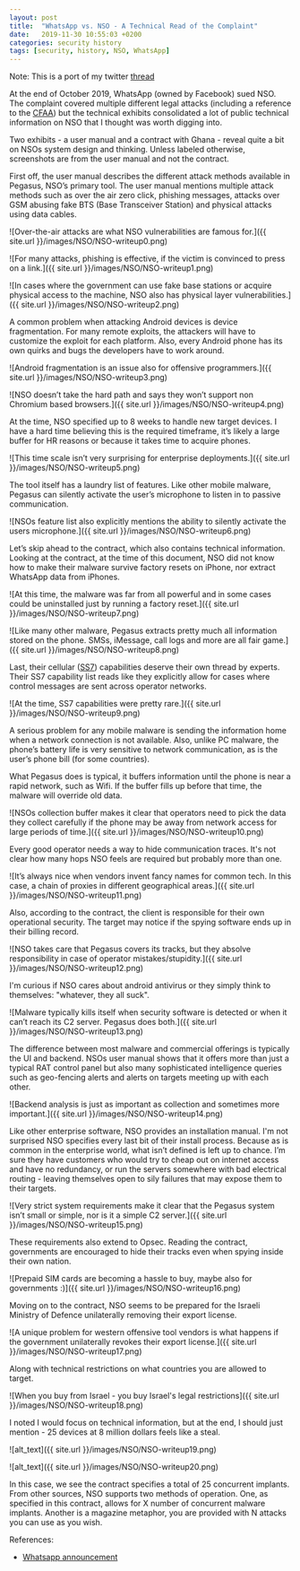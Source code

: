 ```yaml
---
layout: post
title:  "WhatsApp vs. NSO - A Technical Read of the Complaint"
date:   2019-11-30 10:55:03 +0200
categories: security history 
tags: [security, history, NSO, WhatsApp]
---
```


Note: This is a port of my twitter [thread](https://twitter.com/ace__pace/status/1189709559549616129?s=20)

At the end of October 2019, WhatsApp (owned by Facebook) sued NSO. The complaint covered multiple different legal attacks (including a reference to the [CFAA](https://en.wikipedia.org/wiki/Computer_Fraud_and_Abuse_Act)) but the technical exhibits consolidated a lot of public technical information on NSO that I thought was worth digging into.

Two exhibits - a user manual and a contract with Ghana - reveal quite a bit on NSOs system design and thinking. Unless labeled otherwise, screenshots are from the user manual and not the contract.

First off, the user manual describes the different attack methods available in Pegasus, NSO’s primary tool. The user manual mentions multiple attack methods such as over the air zero click, phishing messages, attacks over GSM abusing fake BTS (Base Transceiver Station) and physical attacks using data cables.


![Over-the-air attacks are what NSO vulnerabilities are famous for.]({{ site.url }}/images/NSO/NSO-writeup0.png)

![For many attacks, phishing is effective, if the victim is convinced to press on a link.]({{ site.url }}/images/NSO/NSO-writeup1.png)


![In cases where the government can use fake base stations or acquire physical access to the machine, NSO also has physical layer vulnerabilities.]({{ site.url }}/images/NSO/NSO-writeup2.png)



A common problem when attacking Android devices is device fragmentation. For many remote exploits, the attackers will have to customize the exploit for each platform. Also, every Android phone has its own quirks and bugs the developers have to work around. 


![Android fragmentation is an issue also for offensive programmers.]({{ site.url }}/images/NSO/NSO-writeup3.png)


![NSO doesn’t take the hard path and says they won’t support non Chromium based browsers.]({{ site.url }}/images/NSO/NSO-writeup4.png)


At the time, NSO specified up to 8 weeks to handle new target devices. I have a hard time believing this is the required timeframe, it’s likely a large buffer for HR reasons or because it takes time to acquire phones.




![This time scale isn’t very surprising for enterprise deployments.]({{ site.url }}/images/NSO/NSO-writeup5.png)


The tool itself has a laundry list of features. Like other mobile malware, Pegasus can silently activate the user’s microphone to listen in to passive communication.




![NSOs feature list also explicitly mentions the ability to silently activate the users microphone.]({{ site.url }}/images/NSO/NSO-writeup6.png)



Let’s skip ahead to the contract, which also contains technical information. Looking at the contract, at the time of this document, NSO did not know how to make their malware survive factory resets on iPhone, nor extract WhatsApp data from iPhones.


![At this time, the malware was far from all powerful and in some cases could be uninstalled just by running a factory reset.]({{ site.url }}/images/NSO/NSO-writeup7.png)


![Like many other malware, Pegasus extracts pretty much all information stored on the phone. SMSs, iMessage, call logs and more are all fair game.]({{ site.url }}/images/NSO/NSO-writeup8.png)


Last, their cellular ([SS7](https://en.wikipedia.org/wiki/Signalling_System_No._7)) capabilities deserve their own thread by experts. Their SS7 capability list reads like they explicitly allow for cases where control messages are sent across operator networks.


![At the time, SS7 capabilities were pretty rare.]({{ site.url }}/images/NSO/NSO-writeup9.png)


A serious problem for any mobile malware is sending the information home when a network connection is not available. Also, unlike PC malware, the phone’s battery life is very sensitive to network communication, as is the user’s phone bill (for some countries).

What Pegasus does is typical, it buffers information until the phone is near a rapid network, such as Wifi. If the buffer fills up before that time, the malware will override old data.



![NSOs collection buffer makes it clear that operators need to pick the data they collect carefully if the phone may be away from network access for large periods of time.]({{ site.url }}/images/NSO/NSO-writeup10.png)


Every good operator needs a way to hide communication traces. It's not clear how many hops NSO feels are required but probably more than one.


![It’s always nice when vendors invent fancy names for common tech. In this case, a chain of proxies in different geographical areas.]({{ site.url }}/images/NSO/NSO-writeup11.png)


Also, according to the contract, the client is responsible for their own operational security. The target may notice if the spying software ends up in their billing record.


![NSO takes care that Pegasus covers its tracks, but they absolve responsibility in case of operator mistakes/stupidity.]({{ site.url }}/images/NSO/NSO-writeup12.png)



I'm curious if NSO cares about android antivirus or they simply think to themselves: "whatever, they all suck".


![Malware typically kills itself when security software is detected or when it can’t reach its C2 server. Pegasus does both.]({{ site.url }}/images/NSO/NSO-writeup13.png)


The difference between most malware and commercial offerings is typically the UI and backend. NSOs user manual shows that it offers more than just a typical RAT control panel but also many sophisticated intelligence queries such as geo-fencing alerts and alerts on targets meeting up with each other.


![Backend analysis is just as important as collection and sometimes more important.]({{ site.url }}/images/NSO/NSO-writeup14.png)


Like other enterprise software, NSO provides an installation manual. I'm not surprised NSO specifies every last bit of their install process. Because as is common in the enterprise world, what isn’t defined is left up to chance. I’m sure they have customers who would try to cheap out on internet access and have no redundancy, or run the servers somewhere with bad electrical routing - leaving themselves open to sily failures that may expose them to their targets.



![Very strict system requirements make it clear that the Pegasus system isn’t small or simple, nor is it a simple C2 server.]({{ site.url }}/images/NSO/NSO-writeup15.png)


These requirements also extend to Opsec. Reading the contract, governments are encouraged to hide their tracks even when spying inside their own nation.



![Prepaid SIM cards are becoming a hassle to buy, maybe also for governments :)]({{ site.url }}/images/NSO/NSO-writeup16.png)


Moving on to the contract, NSO seems to be prepared for the Israeli Ministry of Defence unilaterally removing their export license.



![A unique problem for western offensive tool vendors is what happens if the government unilaterally revokes their export license.]({{ site.url }}/images/NSO/NSO-writeup17.png)


Along with technical restrictions on what countries you are allowed to target.



![When you buy from Israel - you buy Israel's legal restrictions]({{ site.url }}/images/NSO/NSO-writeup18.png)

I noted I would focus on technical information, but at the end, I should just mention - 25 devices at 8 million dollars feels like a steal.


![alt_text]({{ site.url }}/images/NSO/NSO-writeup19.png)


![alt_text]({{ site.url }}/images/NSO/NSO-writeup20.png)


In this case, we see the contract specifies a total of 25 concurrent implants. From other sources, NSO supports two methods of operation. One, as specified in this contract, allows for X number of concurrent malware implants. Another is a magazine metaphor, you are provided with N attacks you can use as you wish.

References:

*   [Whatsapp announcement](https://faq.whatsapp.com/help/video-calling-cyber-attack)

